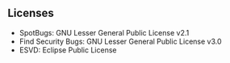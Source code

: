 Licenses
------------

* SpotBugs: GNU Lesser General Public License v2.1
* Find Security Bugs: GNU Lesser General Public License v3.0
* ESVD: Eclipse Public License
